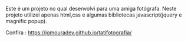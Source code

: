 Este é um projeto no qual desenvolvi para uma amiga fotógrafa. Neste projeto utilizei apenas html,css e algumas bibliotecas javascript(jquery e magnific popup).

Confira : https://jgmouradev.github.io/tatifotografia/
